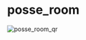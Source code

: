 # posse_room
![posse_room_qr](https://user-images.githubusercontent.com/74942852/204202808-b17fdf8d-2434-4e97-bf38-038aa66112b8.png)
